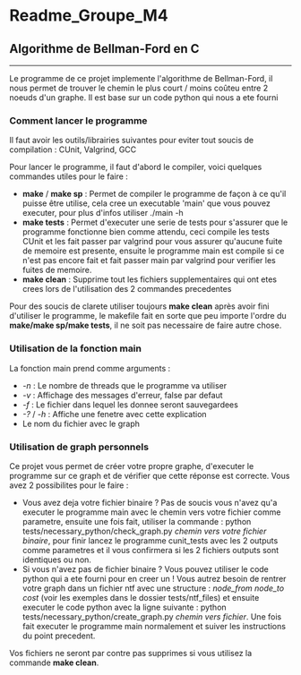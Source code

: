 # Readme_Groupe_M4

## Algorithme de Bellman-Ford en C

***

Le programme de ce projet implemente l'algorithme de Bellman-Ford, il nous permet de trouver le chemin le plus court / moins coûteu entre 2 noeuds d'un graphe. 
Il est base sur un code python qui nous a ete fourni

### Comment lancer le programme

Il faut avoir les outils/librairies suivantes pour eviter tout soucis de compilation : CUnit, Valgrind, GCC 

Pour lancer le programme, il faut d'abord le compiler, voici quelques commandes utiles pour le faire :
 - **make** / **make sp** : Permet de compiler le programme de façon à ce qu'il puisse être utilise, cela cree un executable 'main' que vous pouvez executer, pour plus d'infos utiliser ./main -h
 - **make tests** : Permet d'executer une serie de tests pour s'assurer que le programme fonctionne bien comme attendu, ceci compile les tests CUnit et les fait passer par valgrind pour vous assurer qu'aucune fuite de memoire est presente, ensuite le programme main est compile si ce n'est pas encore fait et fait passer main par valgrind pour verifier les fuites de memoire.
 - **make clean** : Supprime tout les fichiers supplementaires qui ont etes crees lors de l'utilisation des 2 commandes precedentes 

Pour des soucis de clarete utiliser toujours **make clean** après avoir fini d'utiliser le programme, le makefile fait en sorte que peu importe l'ordre du **make/make sp/make tests**, il ne soit pas necessaire de faire autre chose.  

### Utilisation de la fonction main 

La fonction main prend comme arguments : 
 - *-n* : Le nombre de threads que le programme va utiliser 
 - *-v* : Affichage des messages d'erreur, false par defaut
 - *-f* : Le fichier dans lequel les donnee seront sauvegardees
 - *-?* / *-h* : Affiche une fenetre avec cette explication 
 - Le nom du fichier avec le graph

### Utilisation de graph personnels

Ce projet vous permet de créer votre propre graphe, d'executer le programme sur ce graph et de vérifier que cette réponse est correcte. Vous avez 2 possibilites pour le faire :
 - Vous avez deja votre fichier binaire ? Pas de soucis vous n'avez qu'a executer le programme main avec le chemin vers votre fichier comme parametre, ensuite une fois fait, utiliser la commande : python tests/necessary_python/check_graph.py *chemin vers votre fichier binaire*, pour finir lancez le programme cunit_tests avec les 2 outputs comme parametres et il vous confirmera si les 2 fichiers outputs sont identiques ou non.
 - Si vous n'avez pas de fichier binaire ? Vous pouvez utiliser le code python qui a ete fourni pour en creer un ! Vous autrez besoin de rentrer votre graph dans un fichier ntf avec une structure : *node_from node_to cost* (voir les exemples dans le dossier tests/ntf_files) et ensuite executer le code python avec la ligne suivante : python tests/necessary_python/create_graph.py *chemin vers fichier*. Une fois fait executer le programme main normalement et suiver les instructions du point precedent.

Vos fichiers ne seront par contre pas supprimes si vous utilisez la commande **make clean**.